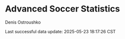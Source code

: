 # Advanced Soccer Statistics
Denis Ostroushko

<!-- gfm -->

Last successful data update: 2025-05-23 18:17:26 CST
